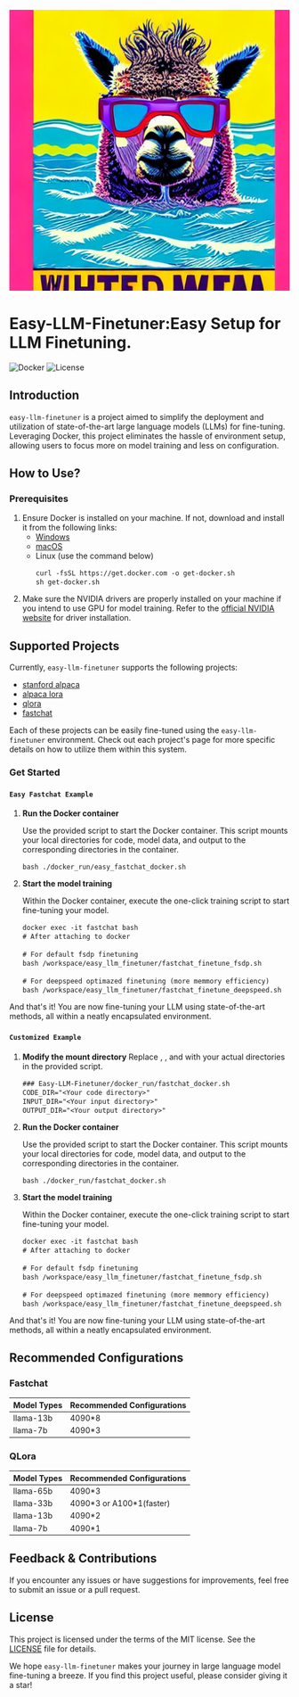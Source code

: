 <p align="center">
    <img src="./assets/logo.jpg" alt="logo">
</p>

# Easy-LLM-Finetuner:Easy Setup for LLM Finetuning.

![Docker](https://img.shields.io/badge/Docker-Based-blue)
![License](https://img.shields.io/github/license/Antlera/easy-llm-finetuner)
## Introduction

`easy-llm-finetuner` is a project aimed to simplify the deployment and utilization of state-of-the-art large language models (LLMs) for fine-tuning. Leveraging Docker, this project eliminates the hassle of environment setup, allowing users to focus more on model training and less on configuration.

## How to Use?

### Prerequisites

1. Ensure Docker is installed on your machine. If not, download and install it from the following links:
    - [Windows](https://download.docker.com/win/stable/Docker%20for%20Windows%20Installer.exe)
    - [macOS](https://download.docker.com/mac/stable/Docker.dmg)
    - Linux (use the command below)
        ```shell
        curl -fsSL https://get.docker.com -o get-docker.sh
        sh get-docker.sh
        ```
2. Make sure the NVIDIA drivers are properly installed on your machine if you intend to use GPU for model training. Refer to the [official NVIDIA website](https://www.nvidia.com/Download/index.aspx) for driver installation.

## Supported Projects

Currently, `easy-llm-finetuner` supports the following projects:

- [stanford alpaca](https://github.com/tatsu-lab/stanford_alpaca)
- [alpaca lora](https://github.com/tloen/alpaca-lora)
- [qlora](https://github.com/artidoro/qlora)
- [fastchat](https://github.com/lm-sys/FastChat)

Each of these projects can be easily fine-tuned using the `easy-llm-finetuner` environment. Check out each project's page for more specific details on how to utilize them within this system.

### Get Started

#### `Easy Fastchat Example`

1. **Run the Docker container**

   Use the provided script to start the Docker container. This script mounts your local directories for code, model data, and output to the corresponding directories in the container.

   ```shell
   bash ./docker_run/easy_fastchat_docker.sh
   ```

2. **Start the model training**

   Within the Docker container, execute the one-click training script to start fine-tuning your model.

   ```shell
   docker exec -it fastchat bash
   # After attaching to docker

   # For default fsdp finetuning
   bash /workspace/easy_llm_finetuner/fastchat_finetune_fsdp.sh

   # For deepspeed optimazed finetuning (more memmory efficiency)
   bash /workspace/easy_llm_finetuner/fastchat_finetune_deepspeed.sh
   ```

And that's it! You are now fine-tuning your LLM using state-of-the-art methods, all within a neatly encapsulated environment.

#### `Customized Example`


1. **Modify the mount directory**
   Replace <Your code directory>, <Your input directory>, and <Your output directory> with your actual directories in the provided script.

   ```shell
   ### Easy-LLM-Finetuner/docker_run/fastchat_docker.sh
   CODE_DIR="<Your code directory>"
   INPUT_DIR="<Your input directory>"
   OUTPUT_DIR="<Your output directory>"
   ```

2. **Run the Docker container**

   Use the provided script to start the Docker container. This script mounts your local directories for code, model data, and output to the corresponding directories in the container.

   ```shell
   bash ./docker_run/fastchat_docker.sh
   ```

3. **Start the model training**

   Within the Docker container, execute the one-click training script to start fine-tuning your model.

   ```shell
   docker exec -it fastchat bash
   # After attaching to docker

   # For default fsdp finetuning
   bash /workspace/easy_llm_finetuner/fastchat_finetune_fsdp.sh

   # For deepspeed optimazed finetuning (more memmory efficiency)
   bash /workspace/easy_llm_finetuner/fastchat_finetune_deepspeed.sh
   ```

And that's it! You are now fine-tuning your LLM using state-of-the-art methods, all within a neatly encapsulated environment.



## Recommended Configurations

### Fastchat

| Model Types | Recommended Configurations |
|-------------|----------------------------|
| llama-13b    | 4090*8                     |
| llama-7b     | 4090*3                     |


### QLora

| Model Types | Recommended Configurations |
|-------------|----------------------------|
| llama-65b     | 4090*3                     |
| llama-33b     | 4090*3 or A100\*1(faster)                     |
| llama-13b    | 4090*2                     |
| llama-7b    | 4090*1                    |

## Feedback & Contributions

If you encounter any issues or have suggestions for improvements, feel free to submit an issue or a pull request.

## License

This project is licensed under the terms of the MIT license. See the [LICENSE](LICENSE) file for details.

We hope `easy-llm-finetuner` makes your journey in large language model fine-tuning a breeze. If you find this project useful, please consider giving it a star!

